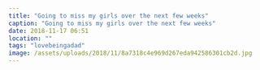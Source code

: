 ```yaml
---
title: "Going to miss my girls over the next few weeks"
caption: "Going to miss my girls over the next few weeks"
date: 2018-11-17 06:51
location: ""
tags: "lovebeingadad"
image: /assets/uploads/2018/11/8a7318c4e969d267eda942586301cb2d.jpg
---
```

